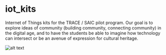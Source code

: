 # iot_kits
Internet of Things kits for the TRACE / SAIC pilot program.  Our goal is to explore ideas of community (building community, connecting community) in the digital age, and to have the students be able to imagine how technology can intersect or be an avenue of expression for cultural heritage.  

![alt text](./readme_ref/iot_data_flow.jpg) 
